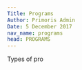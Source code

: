 ```yaml
---
Title: Programs
Author: Primoris Admin
Date: 5 December 2017
nav_name: programs
head: PROGRAMS
---
```


Types of pro